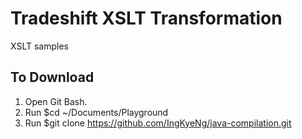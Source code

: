 # Tradeshift XSLT Transformation
XSLT samples

## To Download
1. Open Git Bash.
2. Run $cd ~/Documents/Playground
3. Run $git clone https://github.com/IngKyeNg/java-compilation.git
